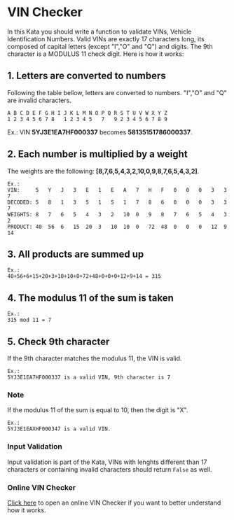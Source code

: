 # VIN Checker

In this Kata you should write a function to validate VINs, Vehicle Identification Numbers. Valid VINs are exactly 17 characters long, its composed of capital letters (except "I","O" and "Q") and digits. The 9th character is a MODULUS 11 check digit. Here is how it works:

## 1. Letters are converted to numbers

Following the table bellow, letters are converted to numbers. "I","O" and "Q" are invalid characters.

    A B C D E F G H I J K L M N O P Q R S T U V W X Y Z
    1 2 3 4 5 6 7 8   1 2 3 4 5   7   9 2 3 4 5 6 7 8 9

 Ex.: VIN **5YJ3E1EA7HF000337** becomes **58135151786000337**.

## 2. Each number is multiplied by a weight

The weights are the following: **[8,7,6,5,4,3,2,10,0,9,8,7,6,5,4,3,2]**.

    Ex.:
    VIN:     5   Y   J   3   E   1   E   A   7   H   F   0   0   0   3   3   7
    DECODED: 5   8   1   3   5   1   5   1   7   8   6   0   0   0   3   3   7
    WEIGHTS: 8   7   6   5   4   3   2   10  0   9   8   7   6   5   4   3   2
    PRODUCT: 40  56  6   15  20  3   10  10  0   72  48  0   0   0   12  9   14

## 3. All products are summed up

    Ex.:
    40+56+6+15+20+3+10+10+0+72+48+0+0+0+12+9+14 = 315

## 4. The modulus 11 of the sum is taken

    Ex.:
    315 mod 11 = 7

## 5. Check 9th character

If the 9th character matches the modulus 11, the VIN is valid.

    Ex.:
    5YJ3E1EA7HF000337 is a valid VIN, 9th character is 7

### Note

If the modulus 11 of the sum is equal to 10, then the digit is "X".

    Ex.: 
    5YJ3E1EAXHF000347 is a valid VIN.

### Input Validation

Input validation is part of the Kata, VINs with lenghts different than 17 characters or containing invalid characters should return `False` as well.

### Online VIN Checker

[Click here](https://vpic.nhtsa.dot.gov/decoder/CheckDigit/Index/5YJ3E1EA7HF000337) to open an online VIN Checker if you want to better understand how it works.